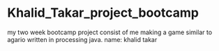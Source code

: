 # Khalid_Takar_project_bootcamp
my two week bootcamp project consist of me making a game similar to agario written in processing java.
name: khalid takar